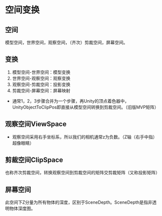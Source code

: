 # 空间变换
## 空间
模型空间，世界空间，观察空间，（齐次）剪裁空间，屏幕空间。

## 变换
1. 模型空间-世界空间：模型变换
2. 世界空间-观察空间：观察变换
3. 观察空间-剪裁空间：投影变换
4. 剪裁空间-屏幕空间：屏幕映射
* 通常1，2，3步骤合并为一个步骤，再Unity的顶点着色器中，UnityObjectToClipPos即直接从模型空间转换到剪裁空间。（旧版MVP矩阵）

## 观察空间ViewSpace
* 观察空间采用右手坐标系，所以我们的相机通常z为负数。（Z轴（右手中指）超像眼睛）

## 剪裁空间ClipSpace
也称齐次剪裁空间，转换观察空间到剪裁空间的矩阵交剪裁矩阵（又称投影矩阵）

## 屏幕空间
此空间下Z分量为所有物体的深度，区别于SceneDepth。SceneDepth是指非透明物体深度图。
